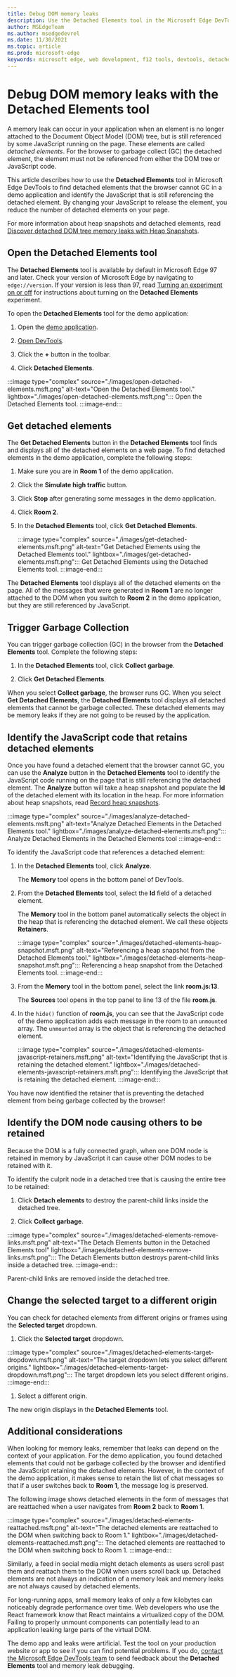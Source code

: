 ```yaml
---
title: Debug DOM memory leaks
description: Use the Detached Elements tool in the Microsoft Edge DevTools to find and fix DOM memory leaks.
author: MSEdgeTeam
ms.author: msedgedevrel
ms.date: 11/30/2021
ms.topic: article
ms.prod: microsoft-edge
keywords: microsoft edge, web development, f12 tools, devtools, detached elements, document object model, dom, memory, leak, node
---
```


# Debug DOM memory leaks with the Detached Elements tool

A memory leak can occur in your application when an element is no longer attached to the Document Object Model (DOM) tree, but is still referenced by some JavaScript running on the page. These elements are called *detached elements*. For the browser to garbage collect (GC) the detached element, the element must not be referenced from either the DOM tree or JavaScript code.

This article describes how to use the **Detached Elements** tool in Microsoft Edge DevTools to find detached elements that the browser cannot GC in a demo application and identify the JavaScript that is still referencing the detached element. By changing your JavaScript to release the element, you reduce the number of detached elements on your page.

For more information about heap snapshots and detached elements, read [Discover detached DOM tree memory leaks with Heap Snapshots](index.md#discover-detached-dom-tree-memory-leaks-with-heap-snapshots).


<!-- ====================================================================== -->
## Open the Detached Elements tool

The **Detached Elements** tool is available by default in Microsoft Edge 97 and later. Check your version of Microsoft Edge by navigating to `edge://version`. If your version is less than 97, read [Turning an experiment on or off](../experimental-features/index.md#turning-an-experiment-on-or-off) for instructions about turning on the **Detached Elements** experiment.

To open the **Detached Elements** tool for the demo application:

1. Open the [demo application](https://microsoftedge.github.io/Demos/detached-elements/).

1. [Open DevTools](../open/index.md).

1. Click the **+** button in the toolbar.

1. Click **Detached Elements**.

:::image type="complex" source="./images/open-detached-elements.msft.png" alt-text="Open the Detached Elements tool." lightbox="./images/open-detached-elements.msft.png":::
   Open the Detached Elements tool.
:::image-end:::


<!-- ====================================================================== -->
## Get detached elements

The **Get Detached Elements** button in the **Detached Elements** tool finds and displays all of the detached elements on a web page. To find detached elements in the demo application, complete the following steps:

1. Make sure you are in **Room 1** of the demo application.

1. Click the **Simulate high traffic** button.

1. Click **Stop** after generating some messages in the demo application.

1. Click **Room 2**.

1. In the **Detached Elements** tool, click **Get Detached Elements**.

   :::image type="complex" source="./images/get-detached-elements.msft.png" alt-text="Get Detached Elements using the Detached Elements tool." 
   lightbox="./images/get-detached-elements.msft.png":::
      Get Detached Elements using the Detached Elements tool.
   :::image-end:::

The **Detached Elements** tool displays all of the detached elements on the page. All of the messages that were generated in **Room 1** are no longer attached to the DOM when you switch to **Room 2** in the demo application, but they are still referenced by JavaScript.


<!-- ====================================================================== -->
## Trigger Garbage Collection

You can trigger garbage collection (GC) in the browser from the **Detached Elements** tool. Complete the following steps:

1. In the **Detached Elements** tool, click **Collect garbage**.

1. Click **Get Detached Elements**.

When you select **Collect garbage**, the browser runs GC. When you select **Get Detached Elements**, the **Detached Elements** tool displays all detached elements that cannot be garbage collected. These detached elements may be memory leaks if they are not going to be reused by the application.


<!-- ====================================================================== -->
## Identify the JavaScript code that retains detached elements

Once you have found a detached element that the browser cannot GC, you can use the **Analyze** button in the **Detached Elements** tool to identify the JavaScript code running on the page that is still referencing the detached element. The **Analyze** button will take a heap snapshot and populate the **Id** of the detached element with its location in the heap. For more information about heap snapshots, read [Record heap snapshots](heap-snapshots.md).

:::image type="complex" source="./images/analyze-detached-elements.msft.png" alt-text="Analyze Detached Elements in the Detached Elements tool." lightbox="./images/analyze-detached-elements.msft.png":::
   Analyze Detached Elements in the Detached Elements tool
:::image-end:::

To identify the JavaScript code that references a detached element:

1. In the **Detached Elements** tool, click **Analyze**.

    The **Memory** tool opens in the bottom panel of DevTools.

1. From the **Detached Elements** tool, select the **Id** field of a detached element.

   The **Memory** tool in the bottom panel automatically selects the object in the heap that is referencing the detached element. We call these objects **Retainers**.

   :::image type="complex" source="./images/detached-elements-heap-snapshot.msft.png" alt-text="Referencing a heap snapshot from the Detached Elements tool." 
   lightbox="./images/detached-elements-heap-snapshot.msft.png":::
      Referencing a heap snapshot from the Detached Elements tool.
   :::image-end:::

1. From the **Memory** tool in the bottom panel, select the link **room.js:13**.

   The **Sources** tool opens in the top panel to line 13 of the file **room.js**.

1. In the `hide()` function of **room.js**, you can see that the JavaScript code of the demo application adds each message in the room to an `unmounted` array. The `unmounted` array is the object that is referencing the detached element.

   :::image type="complex" source="./images/detached-elements-javascript-retainers.msft.png" alt-text="Identifying the JavaScript that is retaining the detached element."
   lightbox="./images/detached-elements-javascript-retainers.msft.png":::
      Identifying the JavaScript that is retaining the detached element.
   :::image-end:::

You have now identified the retainer that is preventing the detached element from being garbage collected by the browser!




## Identify the DOM node causing others to be retained

Because the DOM is a fully connected graph, when one DOM node is retained in memory by JavaScript it can cause other DOM nodes to be retained with it.

To identify the culprit node in a detached tree that is causing the entire tree to be retained:

1.  Click **Detach elements** to destroy the parent-child links inside the detached tree.

1.  Click **Collect garbage**.

   :::image type="complex" source="./images/detached-elements-remove-links.msft.png" alt-text="The Detach Elements button in the Detached Elements tool" 
   lightbox="./images/detached-elements-remove-links.msft.png":::
      The Detach Elements button destroys parent-child links inside a detached tree.
   :::image-end:::

   Parent-child links are removed inside the detached tree.

## Change the selected target to a different origin

You can check for detached elements from different origins or frames using the **Selected target** dropdown. 

1.  Click the **Selected target** dropdown.

   :::image type="complex" source="./images/detached-elements-target-dropdown.msft.png" alt-text="The target dropdown lets you select different origins." 
   lightbox="./images/detached-elements-target-dropdown.msft.png":::
      The target dropdown lets you select different origins.
   :::image-end:::

1.  Select a different origin.

   The new origin displays in the **Detached Elements** tool.
   
<!-- ====================================================================== -->
## Additional considerations

When looking for memory leaks, remember that leaks can depend on the context of your application. For the demo application, you found detached elements that could not be garbage collected by the browser and identified the JavaScript retaining the detached elements. However, in the context of the demo application, it makes sense to retain the list of chat messages so that if a user switches back to **Room 1**, the message log is preserved.

The following image shows detached elements in the form of messages that are reattached when a user navigates from **Room 2** back to **Room 1**. 

:::image type="complex" source="./images/detached-elements-reattached.msft.png" alt-text="The detached elements are reattached to the DOM when switching back to Room 1." lightbox="./images/detached-elements-reattached.msft.png":::
   The detached elements are reattached to the DOM when switching back to Room 1.
:::image-end:::

Similarly, a feed in social media might detach elements as users scroll past them and reattach them to the DOM when users scroll back up. Detached elements are not always an indication of a memory leak and memory leaks are not always caused by detached elements.

For long-running apps, small memory leaks of only a few kilobytes can noticeably degrade performance over time. Web developers who use the React framework know that React maintains a virtualized copy of the DOM. Failing to properly unmount components can potentially lead to an application leaking large parts of the virtual DOM.

The demo app and leaks were artificial. Test the tool on your production website or app to see if you can find potential problems. If you do, [contact the Microsoft Edge DevTools team](../contact.md) to send feedback about the **Detached Elements** tool and memory leak debugging.
